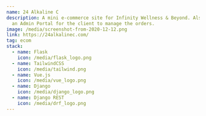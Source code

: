 ```yaml
---
name: 24 Alkaline C
description: A mini e-commerce site for Infinity Wellness & Beyond. Also built
  an Admin Portal for the client to manage the orders.
image: /media/screenshot-from-2020-12-12.png
link: https://24alkalinec.com/
tag: ecom
stack:
  - name: Flask
    icon: /media/flask_logo.png
  - name: TailwindCSS
    icon: /media/tailwind.png
  - name: Vue.js
    icon: /media/vue_logo.png
  - name: Django
    icon: /media/django_logo.png
  - name: Django REST
    icon: /media/drf_logo.png
---
```

